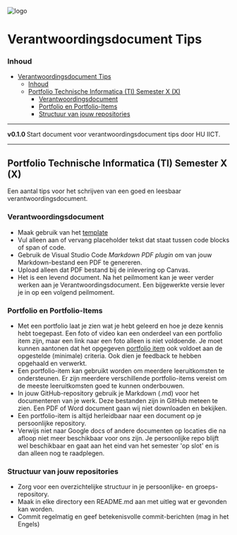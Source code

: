 ![logo](https://www.hu.nl/-/media/hu/afbeeldingen/algemeen/hu-logo.ashx) [](logo-id)

# Verantwoordingsdocument Tips[](title-id)

### Inhoud[](toc-id)

- [Verantwoordingsdocument Tips](#verantwoordingsdocument-tips)
    - [Inhoud](#inhoud)
  - [Portfolio Technische Informatica (TI) Semester X (X)](#portfolio-technische-informatica-ti-semester-x-x)
    - [Verantwoordingsdocument](#verantwoordingsdocument)
    - [Portfolio en Portfolio-Items](#portfolio-en-portfolio-items)
    - [Structuur van jouw repositories](#structuur-van-jouw-repositories)

---

**v0.1.0 [](version-id)** Start document voor verantwoordingsdocument tips door HU IICT[](author-id).

---

## Portfolio Technische Informatica (TI) Semester X (X)

Een aantal tips voor het schrijven van een goed en leesbaar verantwoordingsdocument. 

### Verantwoordingsdocument

- Maak gebruik van het [template](./Verantwoordingsdocument_TI.md)
- Vul alleen aan of vervang placeholder tekst dat staat tussen code blocks of span of code.
- Gebruik de Visual Studio Code *Markdown PDF plugin* om van jouw Markdown-bestand een PDF te genereren.
- Upload alleen dat PDF bestand bij de inlevering op Canvas.
- Het is een levend document. Na het peilmoment kan je weer verder werken aan je Verantwoordingsdocument. Een bijgewerkte versie lever je in op een volgend peilmoment.

### Portfolio en Portfolio-Items
  
- Met een portfolio laat je zien wat je hebt geleerd en hoe je deze kennis hebt toegepast. Een foto of video kan een onderdeel van een portfolio item zijn, maar een link naar een foto alleen is niet voldoende. Je moet kunnen aantonen dat het opgegeven [portfolio item](./Portfolio-items.md) ook voldoet aan de opgestelde (minimale) criteria. Ook dien je feedback te hebben opgehaald en verwerkt.
- Een portfolio-item kan gebruikt worden om meerdere leeruitkomsten te ondersteunen. Er zijn meerdere verschillende portfolio-items vereist om de meeste leeruitkomsten goed te kunnen onderbouwen.
- In jouw GitHub-repository gebruik je Markdown (.md) voor het documenteren van je werk. Deze bestanden zijn in GitHub meteen te zien. Een PDF of Word document gaan wij niet downloaden en bekijken.
- Een portfolio-item is altijd herleidbaar naar een document op je persoonlijke repository.
- Verwijs niet naar Google docs of andere documenten op locaties die na afloop niet meer beschikbaar voor ons zijn. Je persoonlijke repo blijft wel beschikbaar en gaat aan het eind van het semester 'op slot' en is dan alleen nog te raadplegen.

### Structuur van jouw repositories

- Zorg voor een overzichtelijke structuur in je persoonlijke- en groeps-repository.
- Maak in elke directory een README.md aan met uitleg wat er gevonden kan worden.
- Commit regelmatig en geef betekenisvolle commit-berichten (mag in het Engels)
